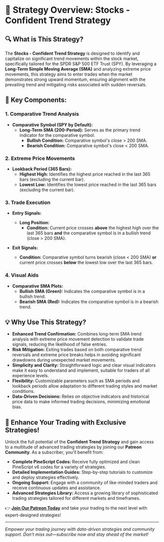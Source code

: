 # 📘 Strategy Overview: Stocks - Confident Trend Strategy

## 🔍 What is This Strategy?

The **Stocks - Confident Trend Strategy** is designed to identify and capitalize on significant trend movements within the stock market, specifically tailored for the SPDR S&P 500 ETF Trust (SPY). By leveraging a **Long-Term Simple Moving Average (SMA)** and analyzing extreme price movements, this strategy aims to enter trades when the market demonstrates strong upward momentum, ensuring alignment with the prevailing trend and mitigating risks associated with sudden reversals.

## 🎯 Key Components:

### 1. Comparative Trend Analysis

- **Comparative Symbol (SPY by Default):**
  - **Long-Term SMA (200-Period):** Serves as the primary trend indicator for the comparative symbol.
    - **Bullish Condition:** Comparative symbol's close > 200 SMA.
    - **Bearish Condition:** Comparative symbol's close < 200 SMA.

### 2. Extreme Price Movements

- **Lookback Period (365 Bars):**
  - **Highest High:** Identifies the highest price reached in the last 365 bars (excluding the current bar).
  - **Lowest Low:** Identifies the lowest price reached in the last 365 bars (excluding the current bar).

### 3. Trade Execution

- **Entry Signals:**
  - **Long Position:**
    - **Condition:** Current price crosses **above** the highest high over the last 365 bars **and** the comparative symbol is in a bullish trend (close > 200 SMA).
  
- **Exit Signals:**
  - **Condition:** Comparative symbol turns bearish (close < 200 SMA) **or** current price crosses **below** the lowest low over the last 365 bars.

### 4. Visual Aids

- **Comparative SMA Plots:**
  - **Bullish SMA (Green):** Indicates the comparative symbol is in a bullish trend.
  - **Bearish SMA (Red):** Indicates the comparative symbol is in a bearish trend.

## 💡 Why Use This Strategy?

- **Enhanced Trend Confirmation:** Combines long-term SMA trend analysis with extreme price movement detection to validate trade signals, reducing the likelihood of false entries.
- **Risk Mitigation:** Exiting trades based on both comparative trend reversals and extreme price breaks helps in avoiding significant drawdowns during unexpected market movements.
- **Simplicity and Clarity:** Straightforward logic and clear visual indicators make it easy to understand and implement, suitable for traders of all experience levels.
- **Flexibility:** Customizable parameters such as SMA periods and lookback periods allow adaptation to different trading styles and market conditions.
- **Data-Driven Decisions:** Relies on objective indicators and historical price data to make informed trading decisions, minimizing emotional bias.

## 🚀 Enhance Your Trading with Exclusive Strategies!

Unlock the full potential of the **Confident Trend Strategy** and gain access to a multitude of advanced trading strategies by joining our **Patreon Community**. As a subscriber, you'll benefit from:

- **Complete PineScript Codes:** Receive fully optimized and clean PineScript v6 codes for a variety of strategies.
- **Detailed Implementation Guides:** Step-by-step tutorials to customize and deploy strategies effectively.
- **Ongoing Support:** Engage with a community of like-minded traders and receive continuous updates and assistance.
- **Advanced Strategies Library:** Access a growing library of sophisticated trading strategies tailored for different markets and timeframes.

👉 **[Join Our Patreon Today](https://www.patreon.com/LouisLetcher)** and take your trading to the next level with expert-designed strategies!

---

*Empower your trading journey with data-driven strategies and community support. Don't miss out—subscribe now and stay ahead of the market!*
